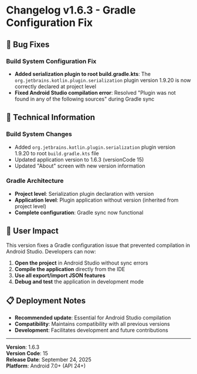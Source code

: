 # Changelog v1.6.3 - Gradle Configuration Fix

## 🐛 Bug Fixes

### Build System Configuration Fix
- **Added serialization plugin to root build.gradle.kts**: The `org.jetbrains.kotlin.plugin.serialization` plugin version 1.9.20 is now correctly declared at project level
- **Fixed Android Studio compilation error**: Resolved "Plugin was not found in any of the following sources" during Gradle sync

## 📱 Technical Information

### Build System Changes
- Added `org.jetbrains.kotlin.plugin.serialization` plugin version 1.9.20 to root `build.gradle.kts` file
- Updated application version to 1.6.3 (versionCode 15)
- Updated "About" screen with new version information

### Gradle Architecture
- **Project level**: Serialization plugin declaration with version
- **Application level**: Plugin application without version (inherited from project level)
- **Complete configuration**: Gradle sync now functional

## 🔧 User Impact

This version fixes a Gradle configuration issue that prevented compilation in Android Studio. Developers can now:

1. **Open the project** in Android Studio without sync errors
2. **Compile the application** directly from the IDE
3. **Use all export/import JSON features** 
4. **Debug and test** the application in development mode

## 📋 Deployment Notes

- **Recommended update**: Essential for Android Studio compilation
- **Compatibility**: Maintains compatibility with all previous versions
- **Development**: Facilitates development and future contributions

---

**Version**: 1.6.3  
**Version Code**: 15  
**Release Date**: September 24, 2025  
**Platform**: Android 7.0+ (API 24+)